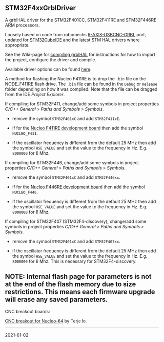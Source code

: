 ## STM32F4xxGrblDriver

A grblHAL driver for the STM32F401CC, STM32F411RE and STM32F446RE ARM processors.

Loosely based on code from robomechs [6-AXIS-USBCNC-GRBL](https://github.com/robomechs/6-AXIS-USBCNC-GRBL) port, updated for [STM32CubeIDE](https://www.st.com/en/development-tools/stm32cubeide.htm) and the latest STM HAL drivers where appropriate.

See the Wiki-page for [compiling grblHAL](https://github.com/terjeio/grblHAL/wiki/Compiling-GrblHAL) for instructions for how to import the project, configure the driver and compile.

Available driver options can be found [here](Inc/my_machine.h).

A method for flashing the Nucleo F411RE is to drop the `.bin` file on the NODE_F411RE flash drive. The `.bin` file can be found in the `Debug` or `Release` folder depending on how it was compiled. Note that the file can be dragged from the IDE _Project Explorer_.

If compiling for STM32F411, change/add some symbols in project properties _C\/C++ General > Paths and Symbols > Symbols_.

* remove the symbol `STM32F401xC` and add `STM32F411xE`.

* if for the [Nucleo F411RE development board](https://www.st.com/en/evaluation-tools/nucleo-f411re.html) then add the symbol `NUCLEO_F411`.

* if the oscillator frequency is different from the default 25 MHz then add the symbol `HSE_VALUE` and set the value to the frequency in Hz. E.g. `8000000` for 8 Mhz.

If compiling for STM32F446, change/add some symbols in project properties _C\/C++ General > Paths and Symbols > Symbols_.

* remove the symbol `STM32F401xC` and add `STM32F446xx`.

* if for the [Nucleo F446RE development board](https://www.st.com/en/evaluation-tools/nucleo-f446re.html) then add the symbol `NUCLEO_F446`.

* if the oscillator frequency is different from the default 25 MHz then add the symbol `HSE_VALUE` and set the value to the frequency in Hz. E.g. `8000000` for 8 Mhz.

If compiling for STM32F407 (STM32F4-discovery), change/add some symbols in project properties _C\/C++ General > Paths and Symbols > Symbols_.

* remove the symbol `STM32F401xC` and add `STM32F407xx`.

* if the oscillator frequency is different from the default 25 MHz then add the symbol `HSE_VALUE` and set the value to the frequency in Hz. E.g. `8000000` for 8 Mhz. This is necessary for STM32F4-discovery.

__NOTE:__ Internal flash page for parameters is not at the end of the flash memory due to size restrictions. This means each firmware upgrade will erase any saved parameters.
---

CNC breakout boards:

[CNC breakout for Nucleo-64](https://github.com/terjeio/CNC_Breakout_Nucleo64) by Terje Io.

---
2021-01-02
